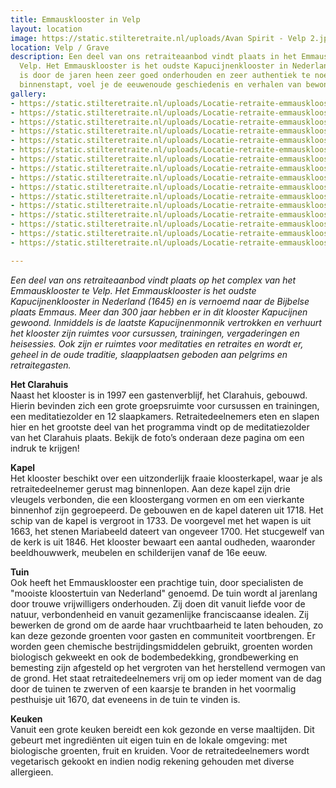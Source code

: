 ```yaml
---
title: Emmausklooster in Velp
layout: location
image: https://static.stilteretraite.nl/uploads/Avan Spirit - Velp 2.jpg
location: Velp / Grave
description: Een deel van ons retraiteaanbod vindt plaats in het Emmausklooster te
  Velp. Het Emmausklooster is het oudste Kapucijnenklooster in Nederland (1645) en
  is door de jaren heen zeer goed onderhouden en zeer authentiek te noemen. Als je
  binnenstapt, voel je de eeuwenoude geschiedenis en verhalen van bewoners en gasten.
gallery:
- https://static.stilteretraite.nl/uploads/Locatie-retraite-emmausklooster-4.jpg
- https://static.stilteretraite.nl/uploads/Locatie-retraite-emmausklooster-12.jpg
- https://static.stilteretraite.nl/uploads/Locatie-retraite-emmausklooster-2.jpg
- https://static.stilteretraite.nl/uploads/Locatie-retraite-emmausklooster-3.jpg
- https://static.stilteretraite.nl/uploads/Locatie-retraite-emmausklooster-1.jpg
- https://static.stilteretraite.nl/uploads/Locatie-retraite-emmausklooster-8.jpg
- https://static.stilteretraite.nl/uploads/Locatie-retraite-emmausklooster-15.jpg
- https://static.stilteretraite.nl/uploads/Locatie-retraite-emmausklooster-16.jpg
- https://static.stilteretraite.nl/uploads/Locatie-retraite-emmausklooster-5.jpg
- https://static.stilteretraite.nl/uploads/Locatie-retraite-emmausklooster-6.jpg
- https://static.stilteretraite.nl/uploads/Locatie-retraite-emmausklooster-14.jpg
- https://static.stilteretraite.nl/uploads/Locatie-retraite-emmausklooster-13.jpg
- https://static.stilteretraite.nl/uploads/Locatie-retraite-emmausklooster-11.jpg
- https://static.stilteretraite.nl/uploads/Locatie-retraite-emmausklooster-10.jpg
- https://static.stilteretraite.nl/uploads/Locatie-retraite-emmausklooster-9.jpg
- https://static.stilteretraite.nl/uploads/Locatie-retraite-emmausklooster-7.jpg

---
```

_Een deel van ons retraiteaanbod vindt plaats op het complex van het Emmausklooster te Velp. Het Emmausklooster is het oudste Kapucijnenklooster in Nederland (1645) en is vernoemd naar de Bijbelse plaats Emmaus. Meer dan 300 jaar hebben er in dit klooster Kapucijnen gewoond. Inmiddels is de laatste Kapucijnenmonnik vertrokken en verhuurt het klooster zijn ruimtes voor cursussen, trainingen, vergaderingen en heisessies. Ook zijn er ruimtes voor meditaties en retraites en wordt er, geheel in de oude traditie, slaapplaatsen geboden aan pelgrims en retraitegasten._

**Het Clarahuis**  
Naast het klooster is in 1997 een gastenverblijf, het Clarahuis, gebouwd. Hierin bevinden zich een grote groepsruimte voor cursussen en trainingen, een meditatiezolder en 12 slaapkamers. Retraitedeelnemers eten en slapen hier en het grootste deel van het programma vindt op de meditatiezolder van het Clarahuis plaats. Bekijk de foto’s onderaan deze pagina om een indruk te krijgen!

**Kapel**  
Het klooster beschikt over een uitzonderlijk fraaie kloosterkapel, waar je als retraitedeelnemer gerust mag binnenlopen. Aan deze kapel zijn drie vleugels verbonden, die een kloostergang vormen en om een vierkante binnenhof zijn gegroepeerd. De gebouwen en de kapel dateren uit 1718. Het schip van de kapel is vergroot in 1733. De voorgevel met het wapen is uit 1663, het stenen Mariabeeld dateert van ongeveer 1700. Het stucgewelf van de kerk is uit 1846. Het klooster bewaart een aantal oudheden, waaronder beeldhouwwerk, meubelen en schilderijen vanaf de 16e eeuw.

**Tuin**  
Ook heeft het Emmausklooster een prachtige tuin, door specialisten de "mooiste kloostertuin van Nederland" genoemd. De tuin wordt al jarenlang door trouwe vrijwilligers onderhouden. Zij doen dit vanuit liefde voor de natuur, verbondenheid en vanuit gezamenlijke franciscaanse idealen. Zij bewerken de grond om de aarde haar vruchtbaarheid te laten behouden, zo kan deze gezonde groenten voor gasten en communiteit voortbrengen. Er worden geen chemische bestrijdingsmiddelen gebruikt, groenten worden biologisch gekweekt en ook de bodembedekking, grondbewerking en bemesting zijn afgesteld op het vergroten van het herstellend vermogen van de grond. Het staat retraitedeelnemers vrij om op ieder moment van de dag door de tuinen te zwerven of een kaarsje te branden in het voormalig pesthuisje uit 1670, dat eveneens in de tuin te vinden is.

**Keuken**  
Vanuit een grote keuken bereidt een kok gezonde en verse maaltijden. Dit gebeurt met ingrediënten uit eigen tuin en de lokale omgeving: met biologische groenten, fruit en kruiden. Voor de retraitedeelnemers wordt vegetarisch gekookt en indien nodig rekening gehouden met diverse allergieen.